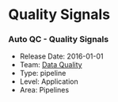 # Quality Signals
### Auto QC - Quality Signals
* Release Date: 2016-01-01
* Team: [Data Quality](../teams/data-quality.md)
* Type: pipeline
* Level: Application
* Area: Pipelines
